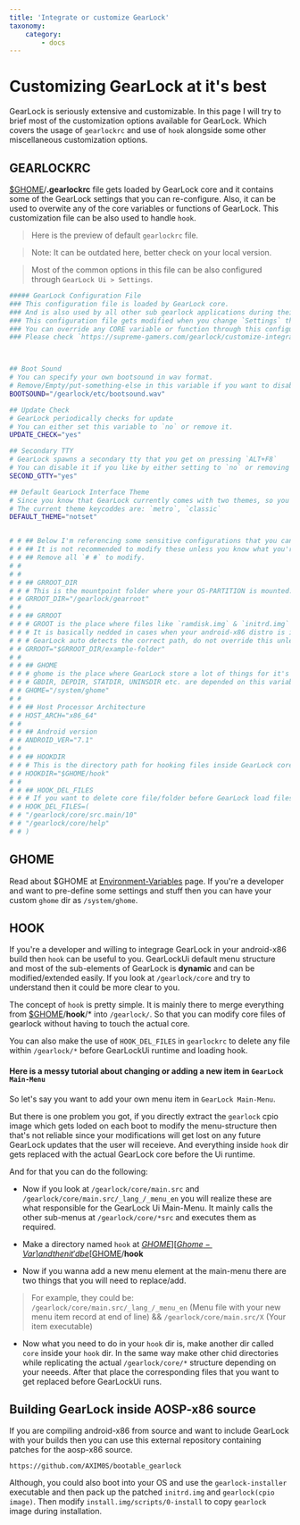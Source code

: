 ```yaml
---
title: 'Integrate or customize GearLock'
taxonomy:
    category:
        - docs
---
```


Customizing GearLock at it's best
=================================

GearLock is seriously extensive and customizable. In this page I will try to brief most of the customization options available for GearLock. Which covers the usage of `gearlockrc` and use of `hook` alongside some other miscellaneous customization options.

GEARLOCKRC
----------

[$GHOME][Ghome-Var]/**.gearlockrc** file gets loaded by GearLock core and it contains some of the GearLock settings that you can re-configure. Also, it can be used to overwite any of the core variables or functions of GearLock. This customization file can be also used to handle `hook`.

> Here is the preview of default `gearlockrc` file.

> Note: It can be outdated here, better check on your local version.

> Most of the common options in this file can be also configured through `GearLock Ui > Settings`.

```bash
##### GearLock Configuration File
### This configuration file is loaded by GearLock core.
### And is also used by all other sub gearlock applications during their runtime.
### This configuration file gets modified when you change `Settings` through Gearock Ui.
### You can override any CORE variable or function through this configuration file. (Do not modify unless you want to change the defaults)
### Please check `https://supreme-gamers.com/gearlock/customize-integrate-gearlock` to learn more.



## Boot Sound
# You can specify your own bootsound in wav format.
# Remove/Empty/put-something-else in this variable if you want to disable bootsound.
BOOTSOUND="/gearlock/etc/bootsound.wav"

## Update Check
# GearLock periodically checks for update
# You can either set this variable to `no` or remove it.
UPDATE_CHECK="yes"

## Secondary TTY
# GearLock spawns a secondary tty that you get on pressing `ALT+F8`
# You can disable it if you like by either setting to `no` or removing it.
SECOND_GTTY="yes"

## Default GearLock Interface Theme
# Since you know that GearLock currently comes with two themes, so you might wanna set a default
# The current theme keycoddes are: `metro`, `classic`
DEFAULT_THEME="notset"


# # ## Below I'm referencing some sensitive configurations that you can change.
# # ## It is not recommended to modify these unless you know what you're doing.
# # ## Remove all `# #` to modify.
# # 
# # 
# # ## GRROOT_DIR
# # # This is the mountpoint folder where your OS-PARTITION is mounted.
# # GRROOT_DIR="/gearlock/gearroot"
# # 
# # ## GRROOT
# # # GROOT is the place where files like `ramdisk.img` & `initrd.img` exist.
# # # It is basically nedded in cases when your android-x86 distro is installed under a subdirectory in your OS-PARTITION.
# # # GearLock auto detects the correct path, do not override this unless necessary.
# # GRROOT="$GRROOT_DIR/example-folder"
# # 
# # ## GHOME
# # # ghome is the place where GearLock store a lot of things for it's work process.
# # # GBDIR, DEPDIR, STATDIR, UNINSDIR etc. are depended on this variable.
# # GHOME="/system/ghome"
# # 
# # ## Host Processor Architecture
# # HOST_ARCH="x86_64"
# # 
# # ## Android version
# # ANDROID_VER="7.1"
# # 
# # ## HOOKDIR
# # # This is the directory path for hooking files inside GearLock core.
# # HOOKDIR="$GHOME/hook"
# # 
# # ## HOOK_DEL_FILES
# # # If you want to delete core file/folder before GearLock load files from your $HOOK_DIR
# # HOOK_DEL_FILES=(
# # "/gearlock/core/src.main/10"
# # "/gearlock/core/help"
# # )
```


GHOME
-----

Read about $GHOME at [Environment-Variables][Ghome-Var] page. If you're a developer and want to pre-define some settings and stuff then you can have your custom `ghome` dir as `/system/ghome`.


HOOK
----

If you're a developer and willing to integrage GearLock in your android-x86 build then `hook` can be useful to you. GearLockUi default menu structure and most of the sub-elements of GearLock is **dynamic** and can be modified/extended easily. If you look at `/gearlock/core` and try to understand then it could be more clear to you.

The concept of `hook` is pretty simple. It is mainly there to merge everything from [$GHOME][Ghome-Var]/**hook**/* into `/gearlock/`.
So that you can modify core files of gearlock without having to touch the actual core.

You can also make the use of `HOOK_DEL_FILES` in `gearlockrc` to delete any file within `/gearlock/*` before GearLockUi runtime and loading hook.


#### Here is a messy tutorial about changing or adding a new item in `GearLock Main-Menu`

So let's say you want to add your own menu item in `GearLock Main-Menu`.

But there is one problem you got, if you directly extract the `gearlock` cpio image which gets loded on each boot to modify the menu-structure then that's not reliable since your modifications will get lost on any future GearLock updates that the user will receieve. And everything inside `hook` dir gets replaced with the actual GearLock core before the Ui runtime.

And for that you can do the following:

* Now if you look at `/gearlock/core/main.src` and `/gearlock/core/main.src/_lang_/_menu_en` you will realize these are what responsible for the GearLock Ui Main-Menu. It mainly calls the other sub-menus at `/gearlock/core/*src` and executes them as required.

* Make a directory named `hook` at [$GHOME][Ghome-Var] and then it'd be [$GHOME][Ghome-Var]/**hook**

* Now if you wanna add a new menu element at the main-menu there are two things that you will need to replace/add.
> For example, they could be:
> `/gearlock/core/main.src/_lang_/_menu_en` (Menu file with your new menu item record at end of line) && `/gearlock/core/main.src/X` (Your item executable)

* Now what you need to do in your `hook` dir is, make another dir called `core` inside your `hook` dir. In the same way make other chid directories while replicating the actual `/gearlock/core/*` structure depending on your neeeds. After that place the corresponding files that you want to get replaced before GearLockUi runs.


Building GearLock inside AOSP-x86 source
----------------------------------------

If you are compiling android-x86 from source and want to include GearLock with your builds then you can use this external repository containing patches for the aosp-x86 source.

```
https://github.com/AXIM0S/bootable_gearlock
```


Although, you could also boot into your OS and use the `gearlock-installer` executable and then pack up the patched `initrd.img` and `gearlock(cpio image)`. Then modify `install.img/scripts/0-install` to copy `gearlock` image during installation.







[Ghome-Var]: ../environment-variables#ghome
